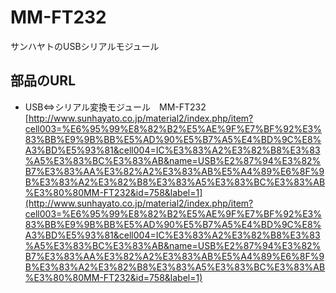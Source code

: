 # MM-FT232
サンハヤトのUSBシリアルモジュール

## 部品のURL
* USB⇔シリアル変換モジュール　MM-FT232 [http://www.sunhayato.co.jp/material2/index.php/item?cell003=%E6%95%99%E8%82%B2%E5%AE%9F%E7%BF%92%E3%83%BB%E9%9B%BB%E5%AD%90%E5%B7%A5%E4%BD%9C%E8%A3%BD%E5%93%81&cell004=IC%E3%83%A2%E3%82%B8%E3%83%A5%E3%83%BC%E3%83%AB&name=USB%E2%87%94%E3%82%B7%E3%83%AA%E3%82%A2%E3%83%AB%E5%A4%89%E6%8F%9B%E3%83%A2%E3%82%B8%E3%83%A5%E3%83%BC%E3%83%AB%E3%80%80MM-FT232&id=758&label=1](http://www.sunhayato.co.jp/material2/index.php/item?cell003=%E6%95%99%E8%82%B2%E5%AE%9F%E7%BF%92%E3%83%BB%E9%9B%BB%E5%AD%90%E5%B7%A5%E4%BD%9C%E8%A3%BD%E5%93%81&cell004=IC%E3%83%A2%E3%82%B8%E3%83%A5%E3%83%BC%E3%83%AB&name=USB%E2%87%94%E3%82%B7%E3%83%AA%E3%82%A2%E3%83%AB%E5%A4%89%E6%8F%9B%E3%83%A2%E3%82%B8%E3%83%A5%E3%83%BC%E3%83%AB%E3%80%80MM-FT232&id=758&label=1)
